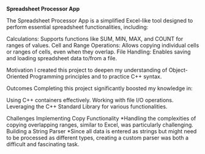 **Spreadsheet Processor App**

The Spreadsheet Processor App is a simplified Excel-like tool designed to perform essential spreadsheet functionalities, including:

Calculations: Supports functions like SUM, MIN, MAX, and COUNT for ranges of values.
Cell and Range Operations: Allows copying individual cells or ranges of cells, even when they overlap.
File Handling: Enables saving and loading spreadsheet data to/from a file.

Motivation
I created this project to deepen my understanding of Object-Oriented Programming principles and to practice C++ syntax.

Outcomes
Completing this project significantly boosted my knowledge in:

Using C++ containers effectively.
Working with file I/O operations.
Leveraging the C++ Standard Library for various functionalities.

Challenges
Implementing Copy Functionality
*Handling the complexities of copying overlapping ranges, similar to Excel, was particularly challenging.
Building a String Parser
*Since all data is entered as strings but might need to be processed as different types, creating a custom parser was both a difficult and fascinating task.
